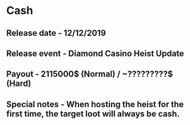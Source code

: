 # Cash

## Release date - 12/12/2019

## Release event - Diamond Casino Heist Update

## Payout - 2115000$ (Normal) / ~?????????$ (Hard)

## Special notes - When hosting the heist for the first time, the target loot will always be cash.
